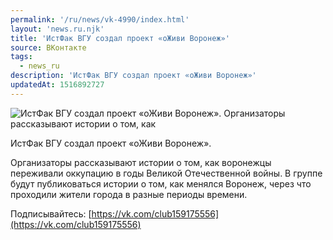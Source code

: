```yaml
---
permalink: '/ru/news/vk-4990/index.html'
layout: 'news.ru.njk'
title: 'ИстФак ВГУ создал проект «оЖиви Воронеж»'
source: ВКонтакте
tags:
  - news_ru
description: 'ИстФак ВГУ создал проект «оЖиви Воронеж»'
updatedAt: 1516892727
---
```

![ИстФак ВГУ создал проект «оЖиви Воронеж». Организаторы рассказывают истории о том, как](https://sun9-53.userapi.com/impf/c834200/v834200708/93b56/-Khkk97gk2k.jpg?size=1280x921&quality=96&sign=34523d9e7465f73f64725ea44677c059&c_uniq_tag=pejd9YdmjFieC-q9bDtedUOBkMEh0PW5R6_UASSJn-E&type=album)

ИстФак ВГУ создал проект «оЖиви Воронеж».

Организаторы рассказывают истории о том, как воронежцы переживали оккупацию в годы Великой Отечественной войны. В группе будут публиковаться истории о том, как менялся Воронеж, через что проходили жители города в разные периоды времени.

Подписывайтесь: [https://vk.com/club159175556](https://vk.com/club159175556)
